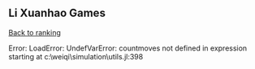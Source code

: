 ## Li Xuanhao Games

[Back to ranking](../../index.md)




Error: LoadError: UndefVarError: countmoves not defined
in expression starting at c:\weiqi\simulation\utils.jl:398




